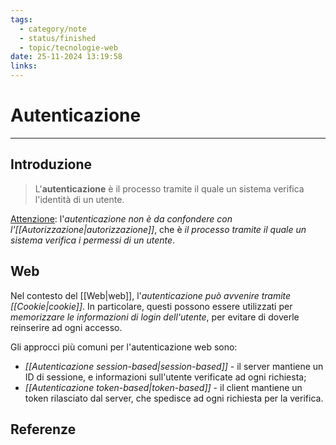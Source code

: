 ```yaml
---
tags:
  - category/note
  - status/finished
  - topic/tecnologie-web
date: 25-11-2024 13:19:58
links:
---
```

# Autenticazione
---
## Introduzione
> L'**autenticazione** è il processo tramite il quale un sistema verifica l'identità di un utente.

<u>Attenzione</u>: l'_autenticazione non è da confondere con l'[[Autorizzazione|autorizzazione]]_, che è _il processo tramite il quale un sistema verifica i permessi di un utente_.

## Web
Nel contesto del [[Web|web]], l'_autenticazione può avvenire tramite [[Cookie|cookie]]_. In particolare, questi possono essere utilizzati per _memorizzare le informazioni di login dell'utente_, per evitare di doverle reinserire ad ogni accesso.

Gli approcci più comuni per l'autenticazione web sono:
- _[[Autenticazione session-based|session-based]]_ - il server mantiene un ID di sessione, e informazioni sull'utente verificate ad ogni richiesta;
- _[[Autenticazione token-based|token-based]]_ - il client mantiene un token rilasciato dal server, che spedisce ad ogni richiesta per la verifica.

## Referenze